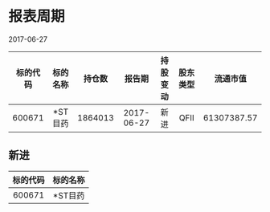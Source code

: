 # 报表周期 

2017-06-27

| 标的代码 | 标的名称 | 持仓数 | 报告期 | 持股变动 | 股东类型 | 流通市值 |
|:--:|:--:|:--:|:--:|:--:|:--:|:--:|
|600671|*ST目药|1864013|2017-06-27|新进|QFII|61307387.57|


## 新进 

| 标的代码 | 标的名称 |
|:--:|:--:|
|600671|*ST目药|


